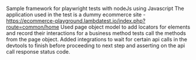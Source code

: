 Sample framework for playwright tests with nodeJs using Javascript
The application used in the test is a dummy ecommerce site - https://ecommerce-playground.lambdatest.io/index.php?route=common/home
Used page object model to add locators for elements and record their interactions for a business method
tests call the methods from the page object. Added integrations to wait for certain api calls in the devtools to finish before proceeding to next step and asserting on the api call response status code.
